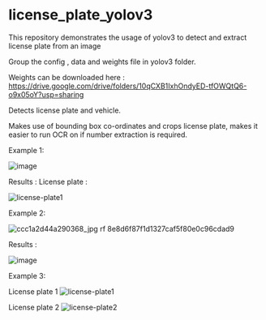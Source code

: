 # license_plate_yolov3
This repository demonstrates the usage of yolov3 to detect and extract license plate from an image

Group the config , data and weights file in yolov3 folder.

Weights can be downloaded here : https://drive.google.com/drive/folders/10qCXB1IxhOndyED-tfOWQtQ6-o9x05oY?usp=sharing

Detects license plate and vehicle.

Makes use of bounding box co-ordinates and crops license plate, makes it easier to run OCR on if number extraction is required.





Example 1:



![image](https://user-images.githubusercontent.com/84384057/148692608-a7b411da-213a-43a1-94ca-e5e32076f527.png)



Results :
License plate :



![license-plate1](https://user-images.githubusercontent.com/84384057/148692594-0588b03f-1cf9-4cc4-99e0-be3bb589d34e.jpg)



Example 2:


![ccc1a2d44a290368_jpg rf 8e8d6f87f1d1327caf5f80e0c96cdad9](https://user-images.githubusercontent.com/84384057/148692301-c02165fd-b9c4-4d58-a3e8-75f31abb3c55.jpg)

Results :





![image](https://user-images.githubusercontent.com/84384057/148692382-70ff3369-1436-403a-9536-87bab2341a36.png)



Example 3:



License plate 1
![license-plate1](https://user-images.githubusercontent.com/84384057/148692314-e8cf58f3-8ff9-4206-92f1-a3e261c86cb7.jpg)


License plate 2
![license-plate2](https://user-images.githubusercontent.com/84384057/148692320-481b3cf2-ce18-420c-9095-075caac9cc8c.jpg)

